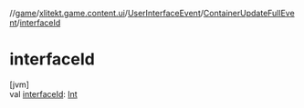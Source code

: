 //[game](../../../../index.md)/[xlitekt.game.content.ui](../../index.md)/[UserInterfaceEvent](../index.md)/[ContainerUpdateFullEvent](index.md)/[interfaceId](interface-id.md)

# interfaceId

[jvm]\
val [interfaceId](interface-id.md): [Int](https://kotlinlang.org/api/latest/jvm/stdlib/kotlin/-int/index.html)
